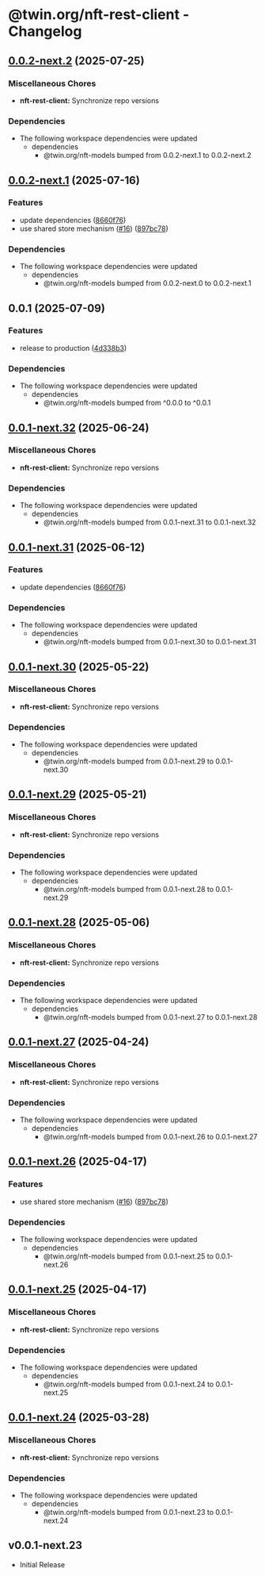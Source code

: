 # @twin.org/nft-rest-client - Changelog

## [0.0.2-next.2](https://github.com/twinfoundation/nft/compare/nft-rest-client-v0.0.2-next.1...nft-rest-client-v0.0.2-next.2) (2025-07-25)


### Miscellaneous Chores

* **nft-rest-client:** Synchronize repo versions


### Dependencies

* The following workspace dependencies were updated
  * dependencies
    * @twin.org/nft-models bumped from 0.0.2-next.1 to 0.0.2-next.2

## [0.0.2-next.1](https://github.com/twinfoundation/nft/compare/nft-rest-client-v0.0.2-next.0...nft-rest-client-v0.0.2-next.1) (2025-07-16)


### Features

* update dependencies ([8660f76](https://github.com/twinfoundation/nft/commit/8660f76ca324b0f476e45544cac6bee4b3146c3b))
* use shared store mechanism ([#16](https://github.com/twinfoundation/nft/issues/16)) ([897bc78](https://github.com/twinfoundation/nft/commit/897bc7805248ba1388b2dd03df24c33f1633f344))


### Dependencies

* The following workspace dependencies were updated
  * dependencies
    * @twin.org/nft-models bumped from 0.0.2-next.0 to 0.0.2-next.1

## 0.0.1 (2025-07-09)


### Features

* release to production ([4d338b3](https://github.com/twinfoundation/nft/commit/4d338b3e8a4dbccc61a1d1da3c470ba86cefe535))


### Dependencies

* The following workspace dependencies were updated
  * dependencies
    * @twin.org/nft-models bumped from ^0.0.0 to ^0.0.1

## [0.0.1-next.32](https://github.com/twinfoundation/nft/compare/nft-rest-client-v0.0.1-next.31...nft-rest-client-v0.0.1-next.32) (2025-06-24)


### Miscellaneous Chores

* **nft-rest-client:** Synchronize repo versions


### Dependencies

* The following workspace dependencies were updated
  * dependencies
    * @twin.org/nft-models bumped from 0.0.1-next.31 to 0.0.1-next.32

## [0.0.1-next.31](https://github.com/twinfoundation/nft/compare/nft-rest-client-v0.0.1-next.30...nft-rest-client-v0.0.1-next.31) (2025-06-12)


### Features

* update dependencies ([8660f76](https://github.com/twinfoundation/nft/commit/8660f76ca324b0f476e45544cac6bee4b3146c3b))


### Dependencies

* The following workspace dependencies were updated
  * dependencies
    * @twin.org/nft-models bumped from 0.0.1-next.30 to 0.0.1-next.31

## [0.0.1-next.30](https://github.com/twinfoundation/nft/compare/nft-rest-client-v0.0.1-next.29...nft-rest-client-v0.0.1-next.30) (2025-05-22)


### Miscellaneous Chores

* **nft-rest-client:** Synchronize repo versions


### Dependencies

* The following workspace dependencies were updated
  * dependencies
    * @twin.org/nft-models bumped from 0.0.1-next.29 to 0.0.1-next.30

## [0.0.1-next.29](https://github.com/twinfoundation/nft/compare/nft-rest-client-v0.0.1-next.28...nft-rest-client-v0.0.1-next.29) (2025-05-21)


### Miscellaneous Chores

* **nft-rest-client:** Synchronize repo versions


### Dependencies

* The following workspace dependencies were updated
  * dependencies
    * @twin.org/nft-models bumped from 0.0.1-next.28 to 0.0.1-next.29

## [0.0.1-next.28](https://github.com/twinfoundation/nft/compare/nft-rest-client-v0.0.1-next.27...nft-rest-client-v0.0.1-next.28) (2025-05-06)


### Miscellaneous Chores

* **nft-rest-client:** Synchronize repo versions


### Dependencies

* The following workspace dependencies were updated
  * dependencies
    * @twin.org/nft-models bumped from 0.0.1-next.27 to 0.0.1-next.28

## [0.0.1-next.27](https://github.com/twinfoundation/nft/compare/nft-rest-client-v0.0.1-next.26...nft-rest-client-v0.0.1-next.27) (2025-04-24)


### Miscellaneous Chores

* **nft-rest-client:** Synchronize repo versions


### Dependencies

* The following workspace dependencies were updated
  * dependencies
    * @twin.org/nft-models bumped from 0.0.1-next.26 to 0.0.1-next.27

## [0.0.1-next.26](https://github.com/twinfoundation/nft/compare/nft-rest-client-v0.0.1-next.25...nft-rest-client-v0.0.1-next.26) (2025-04-17)


### Features

* use shared store mechanism ([#16](https://github.com/twinfoundation/nft/issues/16)) ([897bc78](https://github.com/twinfoundation/nft/commit/897bc7805248ba1388b2dd03df24c33f1633f344))


### Dependencies

* The following workspace dependencies were updated
  * dependencies
    * @twin.org/nft-models bumped from 0.0.1-next.25 to 0.0.1-next.26

## [0.0.1-next.25](https://github.com/twinfoundation/nft/compare/nft-rest-client-v0.0.1-next.24...nft-rest-client-v0.0.1-next.25) (2025-04-17)


### Miscellaneous Chores

* **nft-rest-client:** Synchronize repo versions


### Dependencies

* The following workspace dependencies were updated
  * dependencies
    * @twin.org/nft-models bumped from 0.0.1-next.24 to 0.0.1-next.25

## [0.0.1-next.24](https://github.com/twinfoundation/nft/compare/nft-rest-client-v0.0.1-next.23...nft-rest-client-v0.0.1-next.24) (2025-03-28)


### Miscellaneous Chores

* **nft-rest-client:** Synchronize repo versions


### Dependencies

* The following workspace dependencies were updated
  * dependencies
    * @twin.org/nft-models bumped from 0.0.1-next.23 to 0.0.1-next.24

## v0.0.1-next.23

- Initial Release
